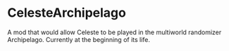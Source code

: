 # CelesteArchipelago
A mod that would allow Celeste to be played in the multiworld randomizer Archipelago.
Currently at the beginning of its life.